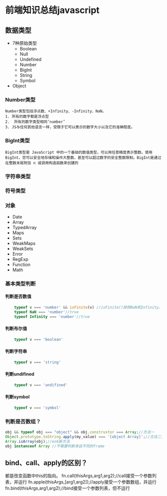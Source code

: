 # 前端知识总结javascript

## 数据类型
+ 7种原始类型
    + Boolean
    + Null
    + Undefined
    + Number
    + BigInt
    + String
    + Symbol
+ Object

### Number类型
    Number类型包括浮点数、+Infinity、-Infinity、NaN。
    1. 所有的数字都是浮点型
    2.  所有的数字类型相同‘number’
    3. JS与任何其他语言一样，受限于它可以表示的数字大小以及它的准确程度。

### BigInt类型
    BigInt类型是 JavaScript 中的一个基础的数值类型，可以用任意精度表示整数。使用 BigInt，您可以安全地存储和操作大整数，甚至可以超过数字的安全整数限制。BigInt是通过在整数末尾附加 n 或调用构造函数来创建的

### 字符串类型

### 符号类型

### 对象
+ Date
+ Array
+ TypedArray
+ Maps
+ Sets
+ WeakMaps
+ WeakSets
+ Error
+ RegExp
+ Function
+ Math
### 基本类型判断
#### 判断是否数值
```javascript
    typeof v === 'number' && isFinite(v) //isFinite()排除NaN和Infinity、-Infinity
    typeof NaN === 'number'//true
    typeof Infinity === 'number'//true
```
#### 判断布尔值
```javascript
    typeof v === 'boolean'
```
#### 判断字符串
```javascript
    typeof v === 'string'
```
#### 判断undifined
```javascript
    typeof v === 'undifined'
```
#### 判断symbol
```javascript
    typeof v === 'symbol'
```
### 判断是否数组？
```javascript
obj && typeof obj === "object" && obj.construstor === Array;//方法一
Object.prototype.toString.apply(my_value) === '[object Array]';//方法二会排除arguments
Array.isArray(obj);//es6新方法
obj instanceof Array //不需要判断来自不同的frame
```


## bind、call、apply的区别？

都是改变函数中this的指向。
fn.call(thisArgs,arg1,arg2);//call接受一个参数列表，并运行
fn.apple(thisArgs,[arg1,arg2]);//apply接受一个参数数组，并运行
fn.bind(thisArgs,arg1,arg2);//bind接受一个参数列表，但不运行

## 